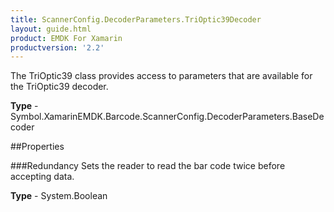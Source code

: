 ```yaml
---
title: ScannerConfig.DecoderParameters.TriOptic39Decoder
layout: guide.html 
product: EMDK For Xamarin 
productversion: '2.2' 
---
```

The TriOptic39 class provides access to parameters that are available for the TriOptic39 decoder.

**Type** - Symbol.XamarinEMDK.Barcode.ScannerConfig.DecoderParameters.BaseDecoder

##Properties

###Redundancy
Sets the reader to read the bar code twice before accepting data.

**Type** - System.Boolean


